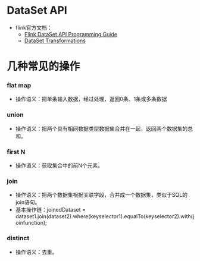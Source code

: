 # DataSet API
- flink官方文档：
  - [Flink DataSet API Programming Guide](https://ci.apache.org/projects/flink/flink-docs-release-1.10/dev/batch/index.html)
  - [DataSet Transformations](https://ci.apache.org/projects/flink/flink-docs-release-1.10/dev/batch/dataset_transformations.html)


# 几种常见的操作
### flat map
- 操作语义：把单条输入数据，经过处理，返回0条、1条或多条数据

### union
- 操作语义：把两个具有相同数据类型数据集合并在一起，返回两个数据集的总和。

### first N
- 操作语义：获取集合中的前N个元素。

### join
- 操作语义：把两个数据集根据关联字段，合并成一个数据集，类似于SQL的join语句。
- 基本操作链：joinedDataset = dataset1.join(dataset2).where(keyselector1).equalTo(keyselector2).with(joinfunction);

### distinct
- 操作语义：去重。
